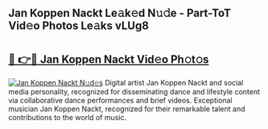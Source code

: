 ## Jan Koppen Nackt Le𝚊k𝚎d N𝚞𝚍e - Part-ToT Vid𝚎o Photos Le𝚊ks vLUg8

# <h2><a href="http://fb3my3u.evod.top/?m=Jan+Koppen+Nackt">🔗 👉🔴 Jan Koppen Nackt Vid𝚎o Ph𝚘t𝚘s</a></h2>

[![Jan Koppen Nackt N𝚞d𝚎s](https://i.imgur.com/8V9OHl7.gif)](http://fb3my3u.evod.top/?m=Jan+Koppen+Nackt)
Digital artist Jan Koppen Nackt and social media personality, recognized for disseminating dance and lifestyle content via collaborative dance performances and brief videos. Exceptional musician Jan Koppen Nackt, recognized for their remarkable talent and contributions to the world of music. 
